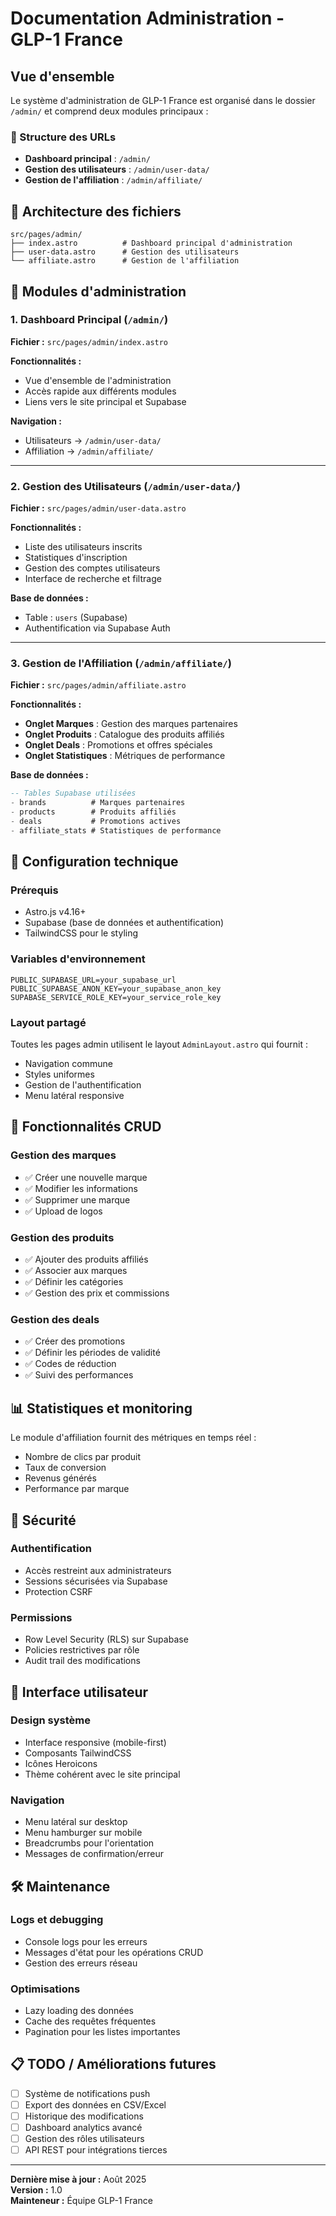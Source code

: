 # Documentation Administration - GLP-1 France

## Vue d'ensemble

Le système d'administration de GLP-1 France est organisé dans le dossier `/admin/` et comprend deux modules principaux :

### 🔗 Structure des URLs

- **Dashboard principal** : `/admin/` 
- **Gestion des utilisateurs** : `/admin/user-data/`
- **Gestion de l'affiliation** : `/admin/affiliate/`

## 📁 Architecture des fichiers

```
src/pages/admin/
├── index.astro          # Dashboard principal d'administration
├── user-data.astro      # Gestion des utilisateurs
└── affiliate.astro      # Gestion de l'affiliation
```

## 🎯 Modules d'administration

### 1. Dashboard Principal (`/admin/`)

**Fichier :** `src/pages/admin/index.astro`

**Fonctionnalités :**
- Vue d'ensemble de l'administration
- Accès rapide aux différents modules
- Liens vers le site principal et Supabase

**Navigation :**
- Utilisateurs → `/admin/user-data/`
- Affiliation → `/admin/affiliate/`

---

### 2. Gestion des Utilisateurs (`/admin/user-data/`)

**Fichier :** `src/pages/admin/user-data.astro`

**Fonctionnalités :**
- Liste des utilisateurs inscrits
- Statistiques d'inscription
- Gestion des comptes utilisateurs
- Interface de recherche et filtrage

**Base de données :**
- Table : `users` (Supabase)
- Authentification via Supabase Auth

---

### 3. Gestion de l'Affiliation (`/admin/affiliate/`)

**Fichier :** `src/pages/admin/affiliate.astro`

**Fonctionnalités :**
- **Onglet Marques** : Gestion des marques partenaires
- **Onglet Produits** : Catalogue des produits affiliés
- **Onglet Deals** : Promotions et offres spéciales
- **Onglet Statistiques** : Métriques de performance

**Base de données :**
```sql
-- Tables Supabase utilisées
- brands          # Marques partenaires
- products        # Produits affiliés
- deals           # Promotions actives
- affiliate_stats # Statistiques de performance
```

## 🔧 Configuration technique

### Prérequis
- Astro.js v4.16+
- Supabase (base de données et authentification)
- TailwindCSS pour le styling

### Variables d'environnement
```env
PUBLIC_SUPABASE_URL=your_supabase_url
PUBLIC_SUPABASE_ANON_KEY=your_supabase_anon_key
SUPABASE_SERVICE_ROLE_KEY=your_service_role_key
```

### Layout partagé
Toutes les pages admin utilisent le layout `AdminLayout.astro` qui fournit :
- Navigation commune
- Styles uniformes
- Gestion de l'authentification
- Menu latéral responsive

## 🚀 Fonctionnalités CRUD

### Gestion des marques
- ✅ Créer une nouvelle marque
- ✅ Modifier les informations
- ✅ Supprimer une marque
- ✅ Upload de logos

### Gestion des produits
- ✅ Ajouter des produits affiliés
- ✅ Associer aux marques
- ✅ Définir les catégories
- ✅ Gestion des prix et commissions

### Gestion des deals
- ✅ Créer des promotions
- ✅ Définir les périodes de validité
- ✅ Codes de réduction
- ✅ Suivi des performances

## 📊 Statistiques et monitoring

Le module d'affiliation fournit des métriques en temps réel :
- Nombre de clics par produit
- Taux de conversion
- Revenus générés
- Performance par marque

## 🔐 Sécurité

### Authentification
- Accès restreint aux administrateurs
- Sessions sécurisées via Supabase
- Protection CSRF

### Permissions
- Row Level Security (RLS) sur Supabase
- Policies restrictives par rôle
- Audit trail des modifications

## 📱 Interface utilisateur

### Design système
- Interface responsive (mobile-first)
- Composants TailwindCSS
- Icônes Heroicons
- Thème cohérent avec le site principal

### Navigation
- Menu latéral sur desktop
- Menu hamburger sur mobile
- Breadcrumbs pour l'orientation
- Messages de confirmation/erreur

## 🛠️ Maintenance

### Logs et debugging
- Console logs pour les erreurs
- Messages d'état pour les opérations CRUD
- Gestion des erreurs réseau

### Optimisations
- Lazy loading des données
- Cache des requêtes fréquentes
- Pagination pour les listes importantes

## 📋 TODO / Améliorations futures

- [ ] Système de notifications push
- [ ] Export des données en CSV/Excel
- [ ] Historique des modifications
- [ ] Dashboard analytics avancé
- [ ] Gestion des rôles utilisateurs
- [ ] API REST pour intégrations tierces

---

**Dernière mise à jour :** Août 2025  
**Version :** 1.0  
**Mainteneur :** Équipe GLP-1 France
